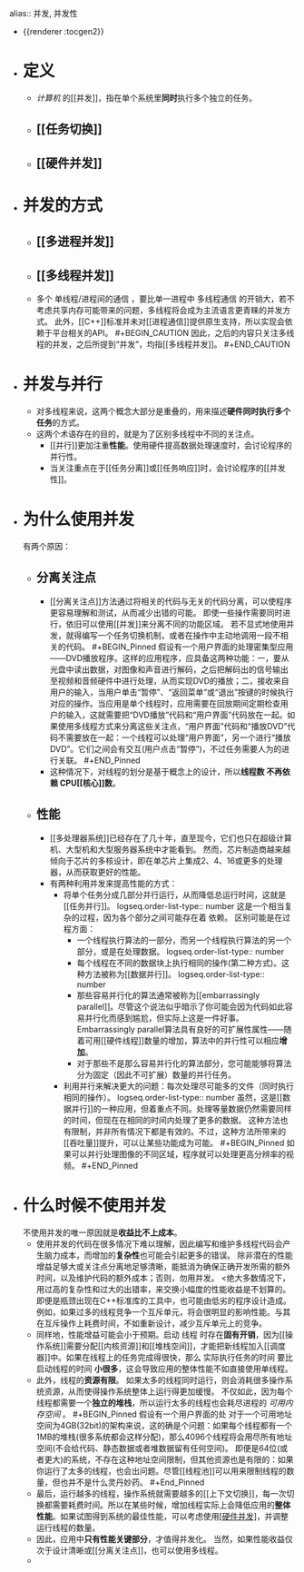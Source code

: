 alias:: 并发, 并发性

- {{renderer :tocgen2}}
- # 定义
	- *计算机* 的[[并发]]，指在单个系统里**同时**执行多个独立的任务。
	- ## [[任务切换]]
	- ## [[硬件并发]]
- # 并发的方式
	- ## [[多进程并发]]
	- ## [[多线程并发]]
	- 多个 单线程/进程间的通信 ，要比单一进程中 多线程通信 的开销大，若不考虑共享内存可能带来的问题，多线程将会成为主流语言更青睐的并发方式。
	  此外，[[C++]]标准并未对[[进程通信]]提供原生支持，所以实现会依赖于平台相关的API。
	  #+BEGIN_CAUTION
	  因此，之后的内容只关注多线程的并发，之后所提到“并发”，均指[[多线程并发]]。
	  #+END_CAUTION
- # 并发与并行
	- 对多线程来说，这两个概念大部分是重叠的，用来描述**硬件同时执行多个任务**的方式。
	- 这两个术语存在的目的，就是为了区别多线程中不同的关注点。
		- [[并行]]更加注重**性能**。使用硬件提高数据处理速度时，会讨论程序的并行性。
		- 当关注重点在于[[任务分离]]或[[任务响应]]时，会讨论程序的[[并发性]]。
- # 为什么使用并发
  有两个原因：
	- ## 分离关注点
		- [[分离关注点]]方法通过将相关的代码与无关的代码分离，可以使程序更容易理解和测试，从而减少出错的可能。
		  即使一些操作需要同时进行，依旧可以使用[[并发]]来分离不同的功能区域。
		  若不显式地使用并发，就得编写一个任务切换机制，或者在操作中主动地调用一段不相关的代码。
		  #+BEGIN_Pinned
		  假设有一个用户界面的处理密集型应用——DVD播放程序。这样的应用程序，应具备这两种功能：一，要从光盘中读出数据，对图像和声音进行解码，之后把解码出的信号输出至视频和音频硬件中进行处理，从而实现DVD的播放；二，接收来自用户的输入，当用户单击“暂停”、“返回菜单”或“退出”按键的时候执行对应的操作。当应用是单个线程时，应用需要在回放期间定期检查用户的输入，这就需要把“DVD播放”代码和“用户界面”代码放在一起。如果使用多线程方式来分离这些关注点，“用户界面”代码和“播放DVD”代码不需要放在一起：一个线程可以处理“用户界面”，另一个进行“播放DVD”。它们之间会有交互(用户点击“暂停”)，不过任务需要人为的进行关联。
		  #+END_Pinned
		- 这种情况下，对线程的划分是基于概念上的设计，所以**线程数 不再依赖 CPU[[核心]]数**。
	- ## 性能
		- [[多处理器系统]]已经存在了几十年，直至现今，它们也只在超级计算机、大型机和大型服务器系统中才能看到。
		  然而，芯片制造商越来越倾向于芯片的多核设计，即在单芯片上集成2、4、16或更多的处理器，从而获取更好的性能。
		- 有两种利用并发来提高性能的方式：
			- 将单个任务分成几部分并行运行，从而降低总运行时间，这就是[[任务并行]]。
			  logseq.order-list-type:: number
			  这是一个相当复杂的过程，因为各个部分之间可能存在着 依赖。
			  区别可能是在过程方面：
				- 一个线程执行算法的一部分，而另一个线程执行算法的另一个部分，或是在处理数据。
				  logseq.order-list-type:: number
				- 每个线程在不同的数据块上执行相同的操作(第二种方式)。这种方法被称为[[数据并行]]。
				  logseq.order-list-type:: number
				- 那些容易并行化的算法通常被称为[[embarrassingly parallel]]。尽管这个说法似乎暗示了你可能会因为代码如此容易并行化而感到尴尬，但实际上这是一件好事。
				  Embarrassingly parallel算法具有良好的可扩展性属性——随着可用[[硬件线程]]数量的增加，算法中的并行性可以相应**增加**。
				- 对于那些不是那么容易并行化的算法部分，您可能能够将算法分为固定（因此不可扩展）数量的并行任务。
			- 利用并行来解决更大的问题：每次处理尽可能多的文件（同时执行相同的操作）。
			  logseq.order-list-type:: number
			  虽然，这是[[数据并行]]的一种应用，但着重点不同。处理等量数据仍然需要同样的时间，但现在在相同的时间内处理了更多的数据。
			  这种方法也有限制，并非所有情况下都是有效的。不过，这种方法所带来的[[吞吐量]]提升，可以让某些功能成为可能。
			  #+BEGIN_Pinned
			  如果可以并行处理图像的不同区域，程序就可以处理更高分辨率的视频。
			  #+END_Pinned
- # 什么时候不使用并发
  不使用并发的唯一原因就是**收益比不上成本**。
	- 使用并发的代码在很多情况下难以理解，因此编写和维护多线程代码会产生脑力成本，而增加的**复杂性**也可能会引起更多的错误。
	  除非潜在的性能增益足够大或关注点分离地足够清晰，能抵消为确保正确开发所需的额外时间，以及维护代码的额外成本；否则，勿用并发。
	  <绝大多数情况下，用过高的复杂性和过大的出错率，来交换小幅度的性能收益是不划算的。即便是瓶颈出现在C++标准库的工具中，也可能由低劣的程序设计造成。例如，如果过多的线程竞争一个互斥单元，将会很明显的影响性能。与其在互斥操作上耗费时间，不如重新设计，减少互斥单元上的竞争。
	- 同样地，性能增益可能会小于预期。启动 线程 时存在**固有开销**，因为[[操作系统]]需要分配[[内核资源]]和[[堆栈空间]]，才能把新线程加入[[调度器]]中。如果在线程上的任务完成得很快，那么 实际执行任务的时间 要比 启动线程的时间 **小很多**，这会导致应用的整体性能不如直接使用单线程。
	- 此外，线程的**资源有限**。
	  如果太多的线程同时运行，则会消耗很多操作系统资源，从而使得操作系统整体上运行得更加缓慢。
	  不仅如此，因为每个线程都需要一个**独立的堆栈**，所以运行太多的线程也会耗尽进程的 *可用内存空间* 。
	  #+BEGIN_Pinned
	  假设有一个用户界面的处
	  对于一个可用地址空间为4GB(32bit)的架构来说，这的确是个问题：如果每个线程都有一个1MB的堆栈(很多系统都会这样分配)，那么4096个线程将会用尽所有地址空间(不会给代码、静态数据或者堆数据留有任何空间)。
	  即便是64位(或者更大)的系统，不存在这种地址空间限制，但其他资源也是有限的：如果你运行了太多的线程，也会出问题。尽管[[线程池]]可以用来限制线程的数量，但也并不是什么灵丹妙药。
	  #+End_Pinned
	- 最后，运行越多的线程，操作系统就需要越多的[[上下文切换]]，每一次切换都需要耗费时间。所以在某些时候，增加线程实际上会降低应用的**整体性能**。如果试图得到系统的最佳性能，可以考虑使用[[硬件并发]](或不用)，并调整运行线程的数量。
	- 因此，应用中**只有性能关键部分**，才值得并发化。
	  当然，如果性能收益仅次于设计清晰或[[分离关注点]]，也可以使用多线程。
	-